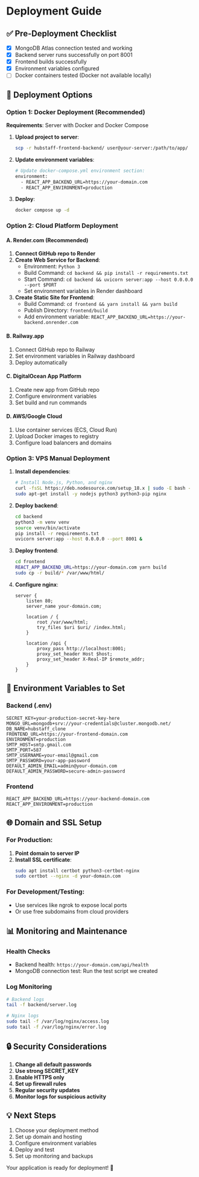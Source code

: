 # Deployment Guide

## ✅ Pre-Deployment Checklist
- [x] MongoDB Atlas connection tested and working
- [x] Backend server runs successfully on port 8001
- [x] Frontend builds successfully 
- [x] Environment variables configured
- [ ] Docker containers tested (Docker not available locally)

## 🚀 Deployment Options

### Option 1: Docker Deployment (Recommended)
**Requirements**: Server with Docker and Docker Compose

1. **Upload project to server**:
   ```bash
   scp -r hubstaff-frontend-backend/ user@your-server:/path/to/app/
   ```

2. **Update environment variables**:
   ```bash
   # Update docker-compose.yml environment section:
   environment:
     - REACT_APP_BACKEND_URL=https://your-domain.com
     - REACT_APP_ENVIRONMENT=production
   ```

3. **Deploy**:
   ```bash
   docker compose up -d
   ```

### Option 2: Cloud Platform Deployment

#### A. Render.com (Recommended)
1. **Connect GitHub repo to Render**
2. **Create Web Service for Backend**:
   - Environment: `Python 3`
   - Build Command: `cd backend && pip install -r requirements.txt`
   - Start Command: `cd backend && uvicorn server:app --host 0.0.0.0 --port $PORT`
   - Set environment variables in Render dashboard
3. **Create Static Site for Frontend**:
   - Build Command: `cd frontend && yarn install && yarn build`
   - Publish Directory: `frontend/build`
   - Add environment variable: `REACT_APP_BACKEND_URL=https://your-backend.onrender.com`

#### B. Railway.app
1. Connect GitHub repo to Railway
2. Set environment variables in Railway dashboard
3. Deploy automatically

#### C. DigitalOcean App Platform
1. Create new app from GitHub repo
2. Configure environment variables
3. Set build and run commands

#### D. AWS/Google Cloud
1. Use container services (ECS, Cloud Run)
2. Upload Docker images to registry
3. Configure load balancers and domains

### Option 3: VPS Manual Deployment

1. **Install dependencies**:
   ```bash
   # Install Node.js, Python, and nginx
   curl -fsSL https://deb.nodesource.com/setup_18.x | sudo -E bash -
   sudo apt-get install -y nodejs python3 python3-pip nginx
   ```

2. **Deploy backend**:
   ```bash
   cd backend
   python3 -m venv venv
   source venv/bin/activate
   pip install -r requirements.txt
   uvicorn server:app --host 0.0.0.0 --port 8001 &
   ```

3. **Deploy frontend**:
   ```bash
   cd frontend
   REACT_APP_BACKEND_URL=https://your-domain.com yarn build
   sudo cp -r build/* /var/www/html/
   ```

4. **Configure nginx**:
   ```nginx
   server {
       listen 80;
       server_name your-domain.com;
       
       location / {
           root /var/www/html;
           try_files $uri $uri/ /index.html;
       }
       
       location /api {
           proxy_pass http://localhost:8001;
           proxy_set_header Host $host;
           proxy_set_header X-Real-IP $remote_addr;
       }
   }
   ```

## 🔧 Environment Variables to Set

### Backend (.env)
```env
SECRET_KEY=your-production-secret-key-here
MONGO_URL=mongodb+srv://your-credentials@cluster.mongodb.net/
DB_NAME=hubstaff_clone
FRONTEND_URL=https://your-frontend-domain.com
ENVIRONMENT=production
SMTP_HOST=smtp.gmail.com
SMTP_PORT=587
SMTP_USERNAME=your-email@gmail.com
SMTP_PASSWORD=your-app-password
DEFAULT_ADMIN_EMAIL=admin@your-domain.com
DEFAULT_ADMIN_PASSWORD=secure-admin-password
```

### Frontend
```env
REACT_APP_BACKEND_URL=https://your-backend-domain.com
REACT_APP_ENVIRONMENT=production
```

## 🌐 Domain and SSL Setup

### For Production:
1. **Point domain to server IP**
2. **Install SSL certificate**:
   ```bash
   sudo apt install certbot python3-certbot-nginx
   sudo certbot --nginx -d your-domain.com
   ```

### For Development/Testing:
- Use services like ngrok to expose local ports
- Or use free subdomains from cloud providers

## 📊 Monitoring and Maintenance

### Health Checks
- Backend health: `https://your-domain.com/api/health`
- MongoDB connection test: Run the test script we created

### Log Monitoring
```bash
# Backend logs
tail -f backend/server.log

# Nginx logs
sudo tail -f /var/log/nginx/access.log
sudo tail -f /var/log/nginx/error.log
```

## 🔒 Security Considerations

1. **Change all default passwords**
2. **Use strong SECRET_KEY**
3. **Enable HTTPS only**
4. **Set up firewall rules**
5. **Regular security updates**
6. **Monitor logs for suspicious activity**

## 💡 Next Steps

1. Choose your deployment method
2. Set up domain and hosting
3. Configure environment variables
4. Deploy and test
5. Set up monitoring and backups

Your application is ready for deployment! 🎉